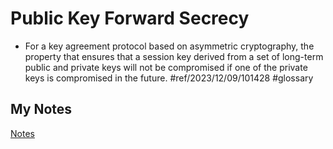 # Public Key Forward Secrecy
- For a key agreement protocol based on asymmetric cryptography, the property that ensures that a session key derived from a set of long-term public and private keys will not be compromised if one of the private keys is compromised in the future. #ref/2023/12/09/101428 #glossary
## My Notes
[Notes](mynotes/public-key-forward-secrecy-notes.md)
